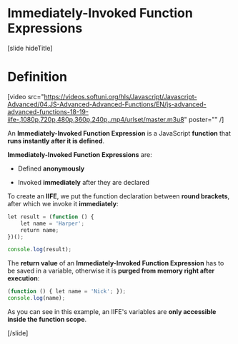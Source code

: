 # Immediately-Invoked Function Expressions

[slide hideTitle]

# Definition

[video src="https://videos.softuni.org/hls/Javascript/Javascript-Advanced/04.JS-Advanced-Advanced-Functions/EN/js-advanced-advanced-functions-18-19-iife-,1080p,720p,480p,360p,240p,.mp4/urlset/master.m3u8" poster="" /]

An **Immediately-Invoked Function Expression** is a JavaScript **function** that **runs instantly after it is defined**.

**Immediately-Invoked Function Expressions** are:

- Defined **anonymously**

- Invoked **immediately** after they are declared

To create an **IIFE**, we put the function declaration between **round brackets**, after which we invoke it **immediately**:

```js live
let result = (function () {
    let name = 'Harper'; 
    return name; 
})(); 

console.log(result);
```

The **return value** of an **Immediately-Invoked Function Expression** has to be saved in a variable, otherwise it is **purged from memory right after execution**:

```js live
(function () { let name = 'Nick'; });
console.log(name); 
```
As you can see in this example, an IIFE's variables are **only accessible inside the function scope**.

[/slide]
